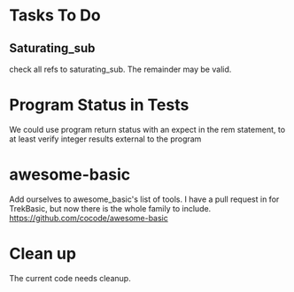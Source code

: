 #  Tasks To Do

## Saturating_sub
check all refs to saturating_sub. The remainder may be valid. 


# Program Status in Tests
We could use program return status with an expect in the rem statement, to at least verify integer results external
to the program

# awesome-basic
Add ourselves to awesome_basic's list of tools. I have a pull request in for TrekBasic, but now there is the whole 
family to include.  https://github.com/cocode/awesome-basic

# Clean  up
The current code needs cleanup.